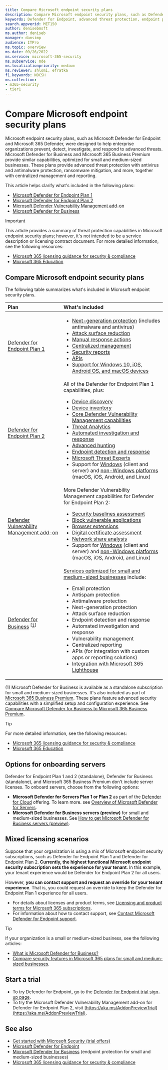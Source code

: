 ```yaml
---
title: Compare Microsoft endpoint security plans
description: Compare Microsoft endpoint security plans, such as Defender for Endpoint Plan 1 to Defender for Endpoint Plan 2. Learn about the differences between the plans and select the plan that suits your organization's needs.
keywords: Defender for Endpoint, advanced threat protection, endpoint protection, endpoint security, device security, cybersecurity
search.appverid: MET150  
author: denisebmsft
ms.author: deniseb
manager: dansimp 
audience: ITPro
ms.topic: overview
ms.date: 09/26/2022
ms.service: microsoft-365-security
ms.subservice: mde
ms.localizationpriority: medium
ms.reviewer: shlomi, efratka
f1.keywords: NOCSH  
ms.collection: 
- m365-security
- tier1
---
```


# Compare Microsoft endpoint security plans

Microsoft endpoint security plans, such as Microsoft Defender for Endpoint and Microsoft 365 Defender, were designed to help enterprise organizations prevent, detect, investigate, and respond to advanced threats. Microsoft Defender for Business and Microsoft 365 Business Premium provide similar capabilities, optimized for small and medium-sized businesses. These plans provide advanced threat protection with antivirus and antimalware protection, ransomware mitigation, and more, together with centralized management and reporting. 

This article helps clarify what's included in the following plans: 

- [Microsoft Defender for Endpoint Plan 1](https://go.microsoft.com/fwlink/p/?linkid=2154037)
- [Microsoft Defender for Endpoint Plan 2](https://go.microsoft.com/fwlink/p/?linkid=2154037)
- [Microsoft Defender Vulnerability Management add-on](../defender-vulnerability-management/index.yml)
- [Microsoft Defender for Business](../defender-business/mdb-overview.md) 

> [!IMPORTANT]
> This article provides a summary of threat protection capabilities in Microsoft endpoint security plans; however, it's not intended to be a service description or licensing contract document. For more detailed information, see the following resources:
> - [Microsoft 365 licensing guidance for security & compliance](/office365/servicedescriptions/microsoft-365-service-descriptions/microsoft-365-tenantlevel-services-licensing-guidance/microsoft-365-security-compliance-licensing-guidance)
> - [Microsoft 365 Education](/office365/servicedescriptions/office-365-platform-service-description/microsoft-365-education)

## Compare Microsoft endpoint security plans

The following table summarizes what's included in Microsoft endpoint security plans.

| Plan | What's included |
|:---|:---|
| [Defender for Endpoint Plan 1](defender-endpoint-plan-1.md)  | <ul><li>[Next-generation protection](defender-endpoint-plan-1.md#next-generation-protection) (includes antimalware and antivirus)</li><li>[Attack surface reduction](defender-endpoint-plan-1.md#attack-surface-reduction)</li><li> [Manual response actions](defender-endpoint-plan-1.md#manual-response-actions)</li><li>[Centralized management](defender-endpoint-plan-1.md#centralized-management)</li><li>[Security reports](defender-endpoint-plan-1.md#reporting)</li><li>[APIs](defender-endpoint-plan-1.md#apis)</li><li>[Support for Windows 10, iOS, Android OS, and macOS devices](defender-endpoint-plan-1.md#cross-platform-support)</li></ul>|
| [Defender for Endpoint Plan 2](microsoft-defender-endpoint.md)  | All of the Defender for Endpoint Plan 1 capabilities, plus:<ul><li>[Device discovery](device-discovery.md)</li><li>[Device inventory](machines-view-overview.md)</li><li>[Core Defender Vulnerability Management capabilities](../defender-vulnerability-management/defender-vulnerability-management-capabilities.md)</li><li>[Threat Analytics](threat-analytics.md)</li><li>[Automated investigation and response](automated-investigations.md)</li><li>[Advanced hunting](advanced-hunting-overview.md)</li><li>[Endpoint detection and response](overview-endpoint-detection-response.md)</li><li>[Microsoft Threat Experts](microsoft-threat-experts.md)</li><li>Support for [Windows](configure-endpoints.md) (client and server) and [non-Windows platforms](configure-endpoints-non-windows.md) (macOS, iOS, Android, and Linux)</li></ul> |
| [Defender Vulnerability Management add-on](../defender-vulnerability-management/defender-vulnerability-management-capabilities.md) | More Defender Vulnerability Management capabilities for Defender for Endpoint Plan 2:<ul><li>[Security baselines assessment](../defender-vulnerability-management/tvm-security-baselines.md)</li><li>[Block vulnerable applications](../defender-vulnerability-management/tvm-block-vuln-apps.md)</li><li>[Browser extensions](../defender-vulnerability-management/tvm-browser-extensions.md)</li><li>[Digital certificate assessment](../defender-vulnerability-management/tvm-certificate-inventory.md)</li><li>[Network share analysis](../defender-vulnerability-management/tvm-network-share-assessment.md)</li><li>Support for [Windows](configure-endpoints.md) (client and server) and [non-Windows platforms](configure-endpoints-non-windows.md) (macOS, iOS, Android, and Linux)</li></ul> |
| [Defender for Business](../defender-business/mdb-overview.md) <sup>[[1](#fn1)]</sup>  | [Services optimized for small and medium-sized businesses](../defender-business/compare-mdb-m365-plans.md) include: <ul><li>Email protection</li><li>Antispam protection</li><li>Antimalware protection</li><li>Next-generation protection</li><li>Attack surface reduction</li><li>Endpoint detection and response</li><li>Automated investigation and response </li><li>Vulnerability management</li><li>Centralized reporting</li><li>APIs (for integration with custom apps or reporting solutions)</li><li>[Integration with Microsoft 365 Lighthouse](../defender-business/mdb-lighthouse-integration.md)</li></ul> |

(<a id="fn1">1</a>) Microsoft Defender for Business is available as a standalone subscription for small and medium-sized businesses. It's also included as part of [Microsoft 365 Business Premium](/microsoft-365/business-premium). These plans feature advanced security capabilities with a simplified setup and configuration experience. See [Compare Microsoft Defender for Business to Microsoft 365 Business Premium](/microsoft-365/security/defender-business/compare-mdb-m365-plans#compare-microsoft-defender-for-business-to-microsoft-365-business-premium).

> [!TIP]
> For more detailed information, see the following resources:
> - [Microsoft 365 licensing guidance for security & compliance](/office365/servicedescriptions/microsoft-365-service-descriptions/microsoft-365-tenantlevel-services-licensing-guidance/microsoft-365-security-compliance-licensing-guidance)
> - [Microsoft 365 Education](/office365/servicedescriptions/office-365-platform-service-description/microsoft-365-education)

## Options for onboarding servers

Defender for Endpoint Plan 1 and 2 (standalone), Defender for Business (standalone), and Microsoft 365 Business Premium don't include server licenses. To onboard servers, choose from the following options:

- **Microsoft Defender for Servers Plan 1 or Plan 2** as part of the [Defender for Cloud](/azure/defender-for-cloud/defender-for-cloud-introduction) offering. To learn more. see [Overview of Microsoft Defender for Servers](/azure/defender-for-cloud/defender-for-servers-introduction).
- **Microsoft Defender for Business servers (preview)** for small and medium-sized businesses. See [How to get Microsoft Defender for Business servers (preview)](../defender-business/get-defender-business-servers.md).

## Mixed licensing scenarios

Suppose that your organization is using a mix of Microsoft endpoint security subscriptions, such as Defender for Endpoint Plan 1 and Defender for Endpoint Plan 2. **Currently, the highest functional Microsoft endpoint security subscription sets the experience for your tenant**. In this example, your tenant experience would be Defender for Endpoint Plan 2 for all users.

However, **you can contact support and request an override for your tenant experience**. That is, you could request an override to keep the Defender for Endpoint Plan 1 experience for all users. 

- For details about licenses and product terms, see [Licensing and product terms for Microsoft 365 subscriptions](https://www.microsoft.com/licensing/terms/productoffering/Microsoft365/MCA).
- For information about how to contact support, see [Contact Microsoft Defender for Endpoint support](contact-support.md).

> [!TIP]
> If your organization is a small or medium-sized business, see the following articles:
> - [What is Microsoft Defender for Business?](../defender-business/mdb-overview.md)
> - [Compare security features in Microsoft 365 plans for small and medium-sized businesses](../defender-business/compare-mdb-m365-plans.md).

## Start a trial

- To try Defender for Endpoint, go to the [Defender for Endpoint trial sign-up page](https://go.microsoft.com/fwlink/p/?LinkID=2168109).
- To try the Microsoft Defender Vulnerability Management add-on for Defender for Endpoint Plan 2, visit [https://aka.ms/AddonPreviewTrial](https://aka.ms/AddonPreviewTrial). 

## See also

- [Get started with Microsoft Security (trial offers)](https://www.microsoft.com/security/business/get-started/start-free-trial)
- [Microsoft Defender for Endpoint](microsoft-defender-endpoint.md)
- [Microsoft Defender for Business](../defender-business/mdb-overview.md) (endpoint protection for small and medium-sized businesses)
- [Microsoft 365 licensing guidance for security & compliance](/office365/servicedescriptions/microsoft-365-service-descriptions/microsoft-365-tenantlevel-services-licensing-guidance/microsoft-365-security-compliance-licensing-guidance)
